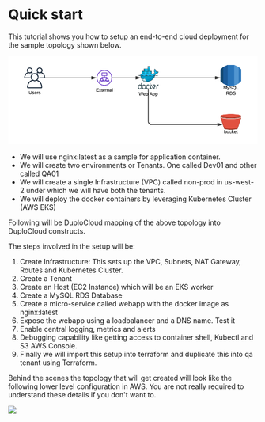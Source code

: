 # Quick start

This tutorial shows you how to setup an end-to-end cloud deployment for the sample topology shown below.

![Sample High Level Topology](../../.gitbook/assets/image.png)

* We will use nginx:latest as a sample for application container.
* We will create two environments or Tenants. One called Dev01 and other called QA01
* We will create a single Infrastructure (VPC) called non-prod in us-west-2 under which we will have both the tenants.
* We will deploy the docker containers by leveraging Kubernetes Cluster (AWS EKS)

Following will be DuploCloud mapping of the above topology into DuploCloud constructs.

The steps involved in the setup will be:

1. Create Infrastructure: This sets up the VPC, Subnets, NAT Gateway, Routes and Kubernetes Cluster.
2. Create a Tenant
3. Create an Host (EC2 Instance) which will be an EKS worker
4. Create a MySQL RDS Database
5. Create a micro-service called webapp with the docker image as nginx:latest
6. Expose the webapp using a loadbalancer and a DNS name. Test it
7. Enable central logging, metrics and alerts
8. Debugging capability like getting access to container shell, Kubectl and S3 AWS Console.
9. Finally we will import this setup into terraform and duplicate this into qa tenant using Terraform.

Behind the scenes the topology that will get created will look like the following lower level configuration in AWS. You are not really required to understand these details if you don't want to.

![](https://documents.lucid.app/documents/72886671-e5d7-48a9-90ab-c17df2554f63/pages/0\_0?a=1274\&x=59\&y=128\&w=1782\&h=1144\&store=1\&accept=image%2F\*\&auth=LCA%20fe1f1dee488c25d97f5dd501fc62605eda6d8d8d-ts%3D1647140256)
